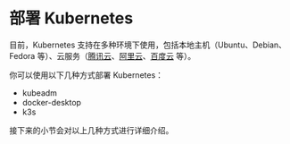 # 部署 Kubernetes

目前，Kubernetes 支持在多种环境下使用，包括本地主机（Ubuntu、Debian、Fedora 等）、云服务（[腾讯云]((https://cloud.tencent.com/act/cps/redirect?redirect=10058&cps_key=3a5255852d5db99dcd5da4c72f05df61))、[阿里云](https://www.aliyun.com/product/kubernetes?source=5176.11533457&userCode=8lx5zmtu&type=copy)、[百度云](https://cloud.baidu.com/product/cce.html) 等）。

你可以使用以下几种方式部署 Kubernetes：

* kubeadm
* docker-desktop
* k3s

接下来的小节会对以上几种方式进行详细介绍。
